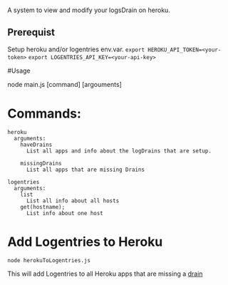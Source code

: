 ####

A system to view and modify your logsDrain on heroku.

## Prerequist

Setup heroku and/or logentries env.var.
`export HEROKU_API_TOKEN=<your-token>`
`export LOGENTRIES_API_KEY=<your-api-key>`


#Usage

node main.js [command] [argouments]

# Commands:

```text
heroku
  arguments:
    haveDrains
      List all apps and info about the logDrains that are setup.

    missingDrains
      List all apps that are missing Drains

logentries
  arguments:
    list
      List all info about all hosts
    get(hostname);
      List info about one host
```

# Add Logentries to Heroku

`node herokuToLogentries.js`

This will add Logentries to all Heroku apps that are missing a [drain](https://devcenter.heroku.com/articles/log-drains)
